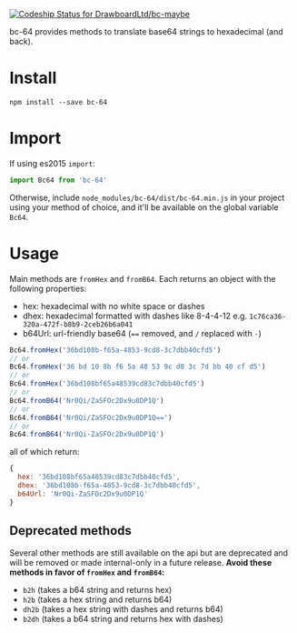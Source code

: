 [ ![Codeship Status for DrawboardLtd/bc-maybe](https://codeship.com/projects/e9cd5800-91a6-0133-050f-4e9fb4b2d645/status?branch=master)](https://codeship.com/projects/124648)

bc-64 provides methods to translate base64 strings to hexadecimal (and back).

# Install

```
npm install --save bc-64
```

# Import

If using es2015 `import`:
```javascript
import Bc64 from 'bc-64'
```

Otherwise, include `node_modules/bc-64/dist/bc-64.min.js` in your project using your method of choice, and it'll be available on the global variable `Bc64`.

# Usage

Main methods are `fromHex` and `fromB64`. Each returns an object with the following properties:

* hex: hexadecimal with no white space or dashes
* dhex: hexadecimal formatted with dashes like 8-4-4-12 e.g. `1c76ca36-320a-472f-b8b9-2ceb26b6a041`
* b64Url: url-friendly base64 (`==` removed, and `/` replaced with `-`)

```javascript
Bc64.fromHex('36bd108b-f65a-4853-9cd8-3c7dbb40cfd5')
// or
Bc64.fromHex('36 bd 10 8b f6 5a 48 53 9c d8 3c 7d bb 40 cf d5')
// or
Bc64.fromHex('36bd108bf65a48539cd83c7dbb40cfd5')
// or
Bc64.fromB64('Nr0Qi/ZaSFOc2Dx9u0DP1Q')
// or
Bc64.fromB64('Nr0Qi/ZaSFOc2Dx9u0DP1Q==')
// or
Bc64.fromB64('Nr0Qi-ZaSFOc2Dx9u0DP1Q')
```

all of which return:
```javascript
{
  hex: '36bd108bf65a48539cd83c7dbb40cfd5',
  dhex: '36bd108b-f65a-4853-9cd8-3c7dbb40cfd5',
  b64Url: 'Nr0Qi-ZaSFOc2Dx9u0DP1Q'
}
```

## Deprecated methods

Several other methods are still available on the api but are deprecated and will be removed or made internal-only in a future release. **Avoid these methods in favor of `fromHex` and `fromB64`:**

* `b2h` (takes a b64 string and returns hex)
* `h2b` (takes a hex string and returns b64)
* `dh2b` (takes a hex string with dashes and returns b64)
* `b2dh` (takes a b64 string and returns hex with dashes)

